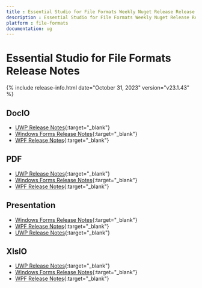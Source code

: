 ```yaml
---
title : Essential Studio for File Formats Weekly Nuget Release Release Notes  
description : Essential Studio for File Formats Weekly Nuget Release Release Notes  
platform : file-formats
documentation: ug
---
```


# Essential Studio for File Formats  Release Notes  

{% include release-info.html date="October 31, 2023" version="v23.1.43" %} 

## DocIO

* [UWP Release Notes](/uwp/release-notes/v23.1.43#docio){:target="_blank"}
* [Windows Forms Release Notes](/windowsforms/release-notes/v23.1.43#docio){:target="_blank"}
* [WPF Release Notes](/wpf/release-notes/v23.1.43#docio){:target="_blank"}


## PDF

* [UWP Release Notes](/uwp/release-notes/v23.1.43#pdf){:target="_blank"}
* [Windows Forms Release Notes](/windowsforms/release-notes/v23.1.43#pdf){:target="_blank"}
* [WPF Release Notes](/wpf/release-notes/v23.1.43#pdf){:target="_blank"}


## Presentation

* [Windows Forms Release Notes](/windowsforms/release-notes/v23.1.43#presentation){:target="_blank"}
* [WPF Release Notes](/wpf/release-notes/v23.1.43#presentation){:target="_blank"}
* [UWP Release Notes](/uwp/release-notes/v23.1.43#presentation){:target="_blank"}


## XlsIO

* [UWP Release Notes](/uwp/release-notes/v23.1.43#xlsio){:target="_blank"}
* [Windows Forms Release Notes](/windowsforms/release-notes/v23.1.43#xlsio){:target="_blank"}
* [WPF Release Notes](/wpf/release-notes/v23.1.43#xlsio){:target="_blank"}